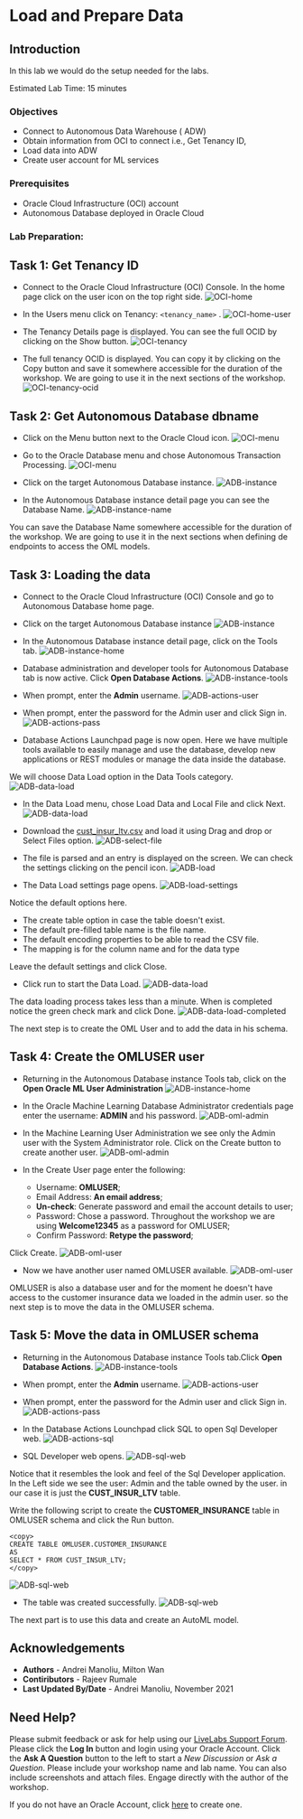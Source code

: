 # Load and Prepare Data

## Introduction

In this lab we would do the setup needed for the labs.  



Estimated Lab Time: 15 minutes

### Objectives
*	Connect to Autonomous Data Warehouse ( ADW)
*	Obtain information from OCI to connect i.e., Get Tenancy ID,
* Load data into ADW
*	Create user account for ML services


### Prerequisites
* Oracle Cloud Infrastructure (OCI) account
* Autonomous Database deployed in Oracle Cloud


### Lab Preparation:


## Task 1: Get Tenancy ID

* Connect to the Oracle Cloud Infrastructure (OCI) Console. In the home page click on the user icon on the top right side.
![OCI-home](images/prerequisites-screenshot-X01.jpg)

* In the Users menu click on Tenancy: `<tenancy_name>` .
![OCI-home-user](images/prerequisites-screenshot-X02.jpg)

* The Tenancy Details page is displayed. You can see the full OCID by clicking on the Show button.
![OCI-tenancy](images/prerequisites-screenshot-X03.jpg)

* The full tenancy OCID is displayed. You can copy it by clicking on the Copy button and save it somewhere accessible for the duration of the workshop. We are going to use it in the next sections of the workshop.
![OCI-tenancy-ocid](images/prerequisites-screenshot-X04.jpg)


## Task 2: Get Autonomous Database dbname

* Click on the Menu button next to the Oracle Cloud icon.
![OCI-menu](images/prerequisites-screenshot-X05.jpg)

* Go to the Oracle Database menu and chose Autonomous Transaction Processing.
![OCI-menu](images/prerequisites-screenshot-X06.jpg)

* Click on the target Autonomous Database instance.
![ADB-instance](images/prerequisites-screenshot-1.jpg)

* In the Autonomous Database instance detail page you can see the Database Name.
![ADB-instance-name](images/prerequisites-screenshot-X07.jpg)

You can save the Database Name somewhere accessible for the duration of the workshop. We are going to use it in the next sections when defining de endpoints to access the OML models.



## Task 3: Loading the data

* Connect to the Oracle Cloud Infrastructure (OCI) Console and go to Autonomous Database home page.
* Click on the target Autonomous Database instance
![ADB-instance](images/prerequisites-screenshot-1.jpg)

* In the Autonomous Database instance detail page, click on the Tools tab.
![ADB-instance-home](images/prerequisites-screenshot-2.jpg)

* Database administration and developer tools for Autonomous Database tab is now active. Click **Open Database Actions**.
![ADB-instance-tools](images/prerequisites-screenshot-3.jpg)

* When prompt, enter the **Admin** username.
![ADB-actions-user](images/prerequisites-screenshot-4.jpg)

* When prompt, enter the password for the Admin user and click Sign in.
![ADB-actions-pass](images/prerequisites-screenshot-5.jpg)

* Database Actions Launchpad page is now open. Here we have multiple tools available to easily manage and use the database, develop new applications or REST modules or manage the data inside the database.

 We will choose Data Load option in the Data Tools category.
![ADB-data-load](images/prerequisites-screenshot-6.jpg)

* In the Data Load menu, chose Load Data and Local File and click Next.
![ADB-data-load](images/prerequisites-screenshot-7.jpg)

* Download the [cust\_insur\_ltv.csv](https://objectstorage.eu-frankfurt-1.oraclecloud.com/p/NIPrIgDVBKsOBi_xnF5_ZHWAnlilwwnUbrgQbUA24iupm6ryoNkvp_KZ9qywzpQE/n/oraclepartnersas/b/ADB_Stage/o/cust_insur_ltv.csv) and load it using Drag and drop or Select Files option.
![ADB-select-file](images/prerequisites-screenshot-8.jpg)

* The file is parsed and an entry is displayed on the screen. We can check the settings clicking on the pencil icon.
![ADB-load](images/prerequisites-screenshot-9.jpg)

* The Data Load settings page opens.
![ADB-load-settings](images/prerequisites-screenshot-10.jpg)

Notice the default options here.
 - The create table option in case the table doesn't exist.
 - The default pre-filled table name is the file name.
 - The default encoding properties to be able to read the CSV file.
 - The mapping is for the column name and for the data type

Leave the default settings and click Close.

* Click run to start the Data Load.
![ADB-data-load](images/prerequisites-screenshot-11.jpg)

The data loading process takes less than a minute. When is completed notice the green check mark and click Done.
![ADB-data-load-completed](images/prerequisites-screenshot-12.jpg)

The next step is to create the OML User and to add the data in his schema.

## Task 4:  Create the OMLUSER user

* Returning in the Autonomous Database instance Tools tab, click on the **Open Oracle ML User Administration**
![ADB-instance-home](images/prerequisites-screenshot-13.jpg)

* In the Oracle Machine Learning Database Administrator credentials page enter the username: **ADMIN** and his password.
![ADB-oml-admin](images/prerequisites-screenshot-14.jpg)

* In the Machine Learning User Administration  we see only the Admin user with the System Administrator role. Click on the Create button to create another user.
![ADB-oml-admin](images/prerequisites-screenshot-15.jpg)

* In the Create User page enter the following:


    - Username: **OMLUSER**;
    - Email Address: **An email address**;
    - **Un-check**: Generate password and email the account details to user;
    - Password: Chose a password. Throughout the workshop we are using **Welcome12345** as a password for OMLUSER;
    - Confirm Password: **Retype the password**;


Click Create.
![ADB-oml-user](images/prerequisites-screenshot-16.jpg)

* Now we have another user named OMLUSER available.
![ADB-oml-user](images/prerequisites-screenshot-17.jpg)

OMLUSER is also a database user and for the moment he doesn't have access to the customer insurance data we loaded in the admin user. so the next step is to move the data in the OMLUSER schema.



## Task 5:  Move the data in OMLUSER schema

* Returning in the Autonomous Database instance Tools tab.Click **Open Database Actions**.
![ADB-instance-tools](images/prerequisites-screenshot-3.jpg)

* When prompt, enter the **Admin** username.
![ADB-actions-user](images/prerequisites-screenshot-4.jpg)

* When prompt, enter the password for the Admin user and click Sign in.
![ADB-actions-pass](images/prerequisites-screenshot-5.jpg)

* In the Database Actions Lounchpad click SQL to open Sql Developer web.
![ADB-actions-sql](images/prerequisites-screenshot-18.jpg)

* SQL Developer web opens.
![ADB-sql-web](images/prerequisites-screenshot-19.jpg)

Notice that it resembles the look and feel of the Sql Developer application. In the Left side we see the user: Admin and the table owned by the user. in our case it is just the **CUST\_INSUR\_LTV** table.

Write the following script to create the **CUSTOMER_INSURANCE** table in OMLUSER schema and click the Run button.

````
<copy>
CREATE TABLE OMLUSER.CUSTOMER_INSURANCE
AS
SELECT * FROM CUST_INSUR_LTV;
</copy>
````
![ADB-sql-web](images/prerequisites-screenshot-20.jpg)

* The table was created successfully.
![ADB-sql-web](images/prerequisites-screenshot-21.jpg)

The next part is to use this data and create an AutoML model.


## Acknowledgements
* **Authors** -  Andrei Manoliu, Milton Wan
* **Contiributors** - Rajeev Rumale
* **Last Updated By/Date** -  Andrei Manoliu, November 2021

## Need Help?
Please submit feedback or ask for help using our [LiveLabs Support Forum](https://community.oracle.com/tech/developers/categories/livelabsdiscussions). Please click the **Log In** button and login using your Oracle Account. Click the **Ask A Question** button to the left to start a *New Discussion* or *Ask a Question*.  Please include your workshop name and lab name.  You can also include screenshots and attach files.  Engage directly with the author of the workshop.

If you do not have an Oracle Account, click [here](https://profile.oracle.com/myprofile/account/create-account.jspx) to create one.

